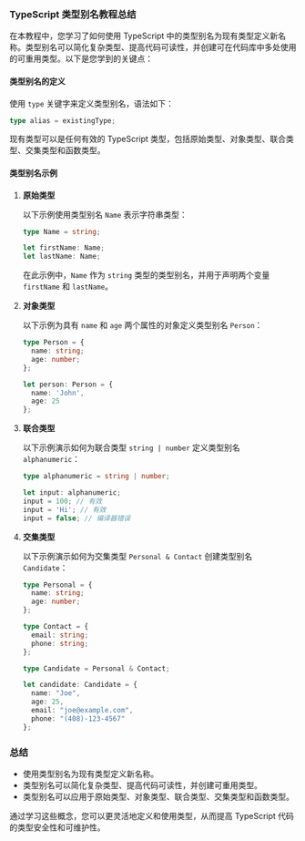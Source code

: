### TypeScript 类型别名教程总结

在本教程中，您学习了如何使用 TypeScript 中的类型别名为现有类型定义新名称。类型别名可以简化复杂类型、提高代码可读性，并创建可在代码库中多处使用的可重用类型。以下是您学到的关键点：

#### 类型别名的定义

使用 `type` 关键字来定义类型别名，语法如下：

```typescript
type alias = existingType;
```

现有类型可以是任何有效的 TypeScript 类型，包括原始类型、对象类型、联合类型、交集类型和函数类型。

#### 类型别名示例

1. **原始类型**

   以下示例使用类型别名 `Name` 表示字符串类型：

   ```typescript
   type Name = string;

   let firstName: Name;
   let lastName: Name;
   ```

   在此示例中，`Name` 作为 `string` 类型的类型别名，并用于声明两个变量 `firstName` 和 `lastName`。

2. **对象类型**

   以下示例为具有 `name` 和 `age` 两个属性的对象定义类型别名 `Person`：

   ```typescript
   type Person = {
     name: string;
     age: number;
   };

   let person: Person = {
     name: 'John',
     age: 25
   };
   ```

3. **联合类型**

   以下示例演示如何为联合类型 `string | number` 定义类型别名 `alphanumeric`：

   ```typescript
   type alphanumeric = string | number;

   let input: alphanumeric;
   input = 100; // 有效
   input = 'Hi'; // 有效
   input = false; // 编译器错误
   ```

4. **交集类型**

   以下示例演示如何为交集类型 `Personal & Contact` 创建类型别名 `Candidate`：

   ```typescript
   type Personal = {
     name: string;
     age: number;
   };

   type Contact = {
     email: string;
     phone: string;
   };

   type Candidate = Personal & Contact;

   let candidate: Candidate = {
     name: "Joe",
     age: 25,
     email: "joe@example.com",
     phone: "(408)-123-4567"
   };
   ```

### 总结

- 使用类型别名为现有类型定义新名称。
- 类型别名可以简化复杂类型、提高代码可读性，并创建可重用类型。
- 类型别名可以应用于原始类型、对象类型、联合类型、交集类型和函数类型。

通过学习这些概念，您可以更灵活地定义和使用类型，从而提高 TypeScript 代码的类型安全性和可维护性。